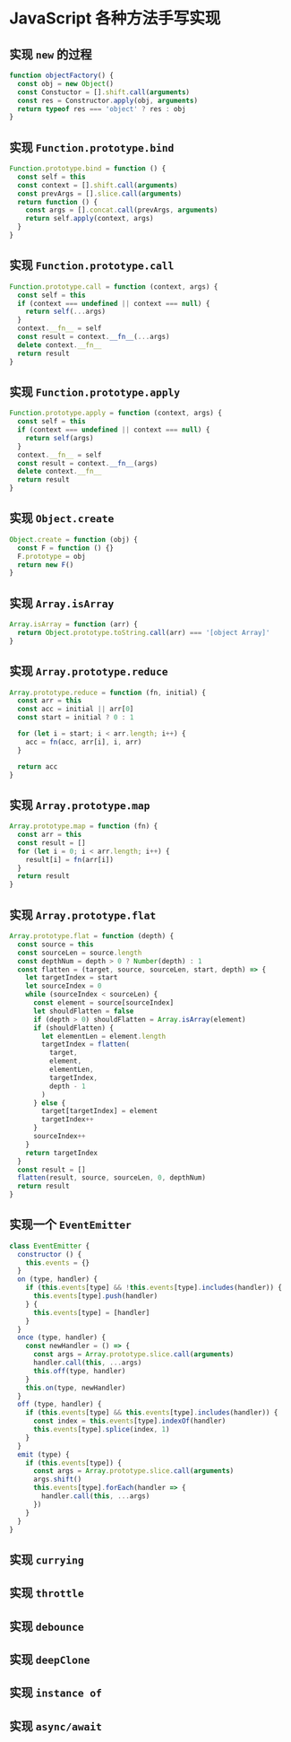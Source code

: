 # JavaScript 各种方法手写实现

## 实现 `new` 的过程

```javascript
function objectFactory() {
  const obj = new Object()
  const Constuctor = [].shift.call(arguments)
  const res = Constructor.apply(obj, arguments)
  return typeof res === 'object' ? res : obj
}
```

## 实现 `Function.prototype.bind`

```javascript
Function.prototype.bind = function () {
  const self = this
  const context = [].shift.call(arguments)
  const prevArgs = [].slice.call(arguments)
  return function () {
    const args = [].concat.call(prevArgs, arguments)
    return self.apply(context, args)
  }
}
```

## 实现 `Function.prototype.call`

```javascript
Function.prototype.call = function (context, args) {
  const self = this
  if (context === undefined || context === null) {
    return self(...args)
  }
  context.__fn__ = self
  const result = context.__fn__(...args)
  delete context.__fn__
  return result
}
```

## 实现 `Function.prototype.apply`

```javascript
Function.prototype.apply = function (context, args) {
  const self = this
  if (context === undefined || context === null) {
    return self(args)
  }
  context.__fn__ = self
  const result = context.__fn__(args)
  delete context.__fn__
  return result
}
```

## 实现 `Object.create`

```javascript
Object.create = function (obj) {
  const F = function () {}
  F.prototype = obj
  return new F()
}
```

## 实现 `Array.isArray`

```javascript
Array.isArray = function (arr) {
  return Object.prototype.toString.call(arr) === '[object Array]'
}
```

## 实现 `Array.prototype.reduce`

```javascript
Array.prototype.reduce = function (fn, initial) {
  const arr = this
  const acc = initial || arr[0]
  const start = initial ? 0 : 1

  for (let i = start; i < arr.length; i++) {
    acc = fn(acc, arr[i], i, arr)
  }

  return acc
}
```

## 实现 `Array.prototype.map`

```javascript
Array.prototype.map = function (fn) {
  const arr = this
  const result = []
  for (let i = 0; i < arr.length; i++) {
    result[i] = fn(arr[i])
  }
  return result
}
```

## 实现 `Array.prototype.flat`

```javascript
Array.prototype.flat = function (depth) {
  const source = this
  const sourceLen = source.length
  const depthNum = depth > 0 ? Number(depth) : 1
  const flatten = (target, source, sourceLen, start, depth) => {
    let targetIndex = start
    let sourceIndex = 0
    while (sourceIndex < sourceLen) {
      const element = source[sourceIndex]
      let shouldFlatten = false
      if (depth > 0) shouldFlatten = Array.isArray(element)
      if (shouldFlatten) {
        let elementLen = element.length
        targetIndex = flatten(
          target,
          element,
          elementLen,
          targetIndex,
          depth - 1
        )
      } else {
        target[targetIndex] = element
        targetIndex++
      }
      sourceIndex++
    }
    return targetIndex
  }
  const result = []
  flatten(result, source, sourceLen, 0, depthNum)
  return result
}
```

## 实现一个 `EventEmitter`

```javascript
class EventEmitter {
  constructor () {
    this.events = {}
  }
  on (type, handler) {
    if (this.events[type] && !this.events[type].includes(handler)) {
      this.events[type].push(handler)
    } {
      this.events[type] = [handler]
    }
  }
  once (type, handler) {
    const newHandler = () => {
      const args = Array.prototype.slice.call(arguments)
      handler.call(this, ...args)
      this.off(type, handler)
    }
    this.on(type, newHandler)
  }
  off (type, handler) {
    if (this.events[type] && this.events[type].includes(handler)) {
      const index = this.events[type].indexOf(handler)
      this.events[type].splice(index, 1)
    }
  }
  emit (type) {
    if (this.events[type]) {
      const args = Array.prototype.slice.call(arguments)
      args.shift()
      this.events[type].forEach(handler => {
        handler.call(this, ...args)
      })
    }
  }
}
```

## 实现 `currying`

## 实现 `throttle`

## 实现 `debounce`

## 实现 `deepClone`

## 实现 `instance of`

## 实现 `async/await`
